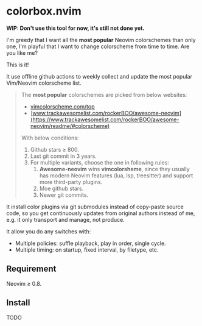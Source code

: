 # colorbox.nvim

**WIP: Don't use this tool for now, it's still not done yet.**

I'm greedy that I want all the **most popular** Neovim colorschemes than only one, I'm playful that I want to change colorscheme from time to time. Are you like me?

This is it!

It use offline github actions to weekly collect and update the most popular Vim/Neovim colorscheme list.

> The **most popular** colorschemes are picked from below websites:
>
> - [vimcolorscheme.com/top](https://vimcolorschemes.com/top)
> - [www.trackawesomelist.com/rockerBOO/awesome-neovim](https://www.trackawesomelist.com/rockerBOO/awesome-neovim/readme/#colorscheme)
>
> With below conditions:
>
> 1. Github stars &ge; 800.
> 2. Last git commit in 3 years.
> 3. For multiple variants, choose the one in following rules:
>    1. **Awesome-neovim** wins **vimcolorsheme**, since they usually has modern Neovim features (lua, lsp, treesitter) and support more third-party plugins.
>    2. Moe github stars.
>    3. Newer git commits.

It install color plugins via git submodules instead of copy-paste source code, so you get continuously updates from original authors instead of me, e.g. it only transport and manage, not produce.

It allow you do any switches with:

- Multiple policies: suffle playback, play in order, single cycle.
- Multiple timing: on startup, fixed interval, by filetype, etc.

## Requirement

Neovim &ge; 0.8.

## Install

TODO
